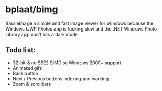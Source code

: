 # bplaat/bimg
BassieImage a simple and fast image viewer for Windows because the Windows UWP Photos app is fucking slow and the .NET Windows Photo Library app don't has a dark mode

## Todo list:
- 32-bit & no SSE2 SIMD so Windows 2000+ support
- Animated gifs
- Back button
- Next / Previous buttons indexing and working
- Zoom & scrollbars

